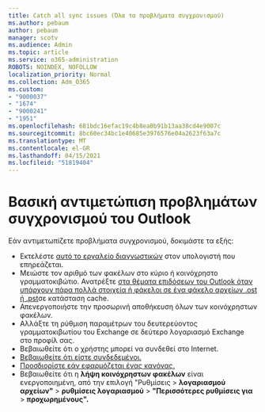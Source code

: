 ```yaml
---
title: Catch all sync issues (Όλα τα προβλήματα συγχρονισμού)
ms.author: pebaum
author: pebaum
manager: scotv
ms.audience: Admin
ms.topic: article
ms.service: o365-administration
ROBOTS: NOINDEX, NOFOLLOW
localization_priority: Normal
ms.collection: Adm_O365
ms.custom:
- "9000037"
- "1674"
- "9000241"
- "1951"
ms.openlocfilehash: 681bdc16efac19c4b8ea0b91b13aa38cd4e9007c
ms.sourcegitcommit: 8bc60ec34bc1e40685e3976576e04a2623f63a7c
ms.translationtype: MT
ms.contentlocale: el-GR
ms.lasthandoff: 04/15/2021
ms.locfileid: "51819404"
---
```

# <a name="basic-outlook-sync-troubleshooting"></a>Βασική αντιμετώπιση προβλημάτων συγχρονισμού του Outlook

Εάν αντιμετωπίζετε προβλήματα συγχρονισμού, δοκιμάστε τα εξής:

- Εκτελέστε [αυτό το εργαλείο διαγνωστικών](https://aka.ms/sara-outlooksendreceive) στον υπολογιστή που επηρεάζεται.
- Μειώστε τον αριθμό των φακέλων στο κύριο ή κοινόχρηστο γραμματοκιβώτιο. Ανατρέξτε [στα θέματα επιδόσεων του Outlook όταν υπάρχουν πάρα πολλά στοιχεία ή φάκελοι σε ένα φάκελο αρχείων .ost ή .pst](https://support.microsoft.com/help/2768656/outlook-performance-issues-when-there-are-too-many-items-or-folders-in)σε κατάσταση cache.
- Απενεργοποιήστε την προσωρινή αποθήκευση όλων των κοινόχρηστων φακέλων.
- Αλλάξτε τη ρύθμιση παραμέτρων του δευτερεύοντος γραμματοκιβωτίου του Exchange σε δεύτερο λογαριασμό Exchange στο προφίλ σας.
- Βεβαιωθείτε ότι ο χρήστης μπορεί να συνδεθεί στο Internet. 
- [Βεβαιωθείτε ότι είστε συνδεδεμένοι.](https://support.office.com/article/2460e4a8-16c7-47fc-b204-b1549275aac9)
- [Προσδιορίστε εάν εφαρμόζεται ένας κανόνας.](https://support.office.com/article/C24F5DEA-9465-4DF4-AD17-A50704D66C59)
- Βεβαιωθείτε ότι η **λήψη κοινόχρηστων φακέλων** είναι ενεργοποιημένη, από την επιλογή "Ρυθμίσεις   >  **λογαριασμού αρχείων"**  >  **ρυθμίσεις λογαριασμού**  >  **"Περισσότερες ρυθμίσεις για**  >  **προχωρημένους".**
